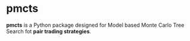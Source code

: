 # pmcts

**pmcts** is a Python package designed for Model based Monte Carlo Tree Search fot **pair trading strategies**. 